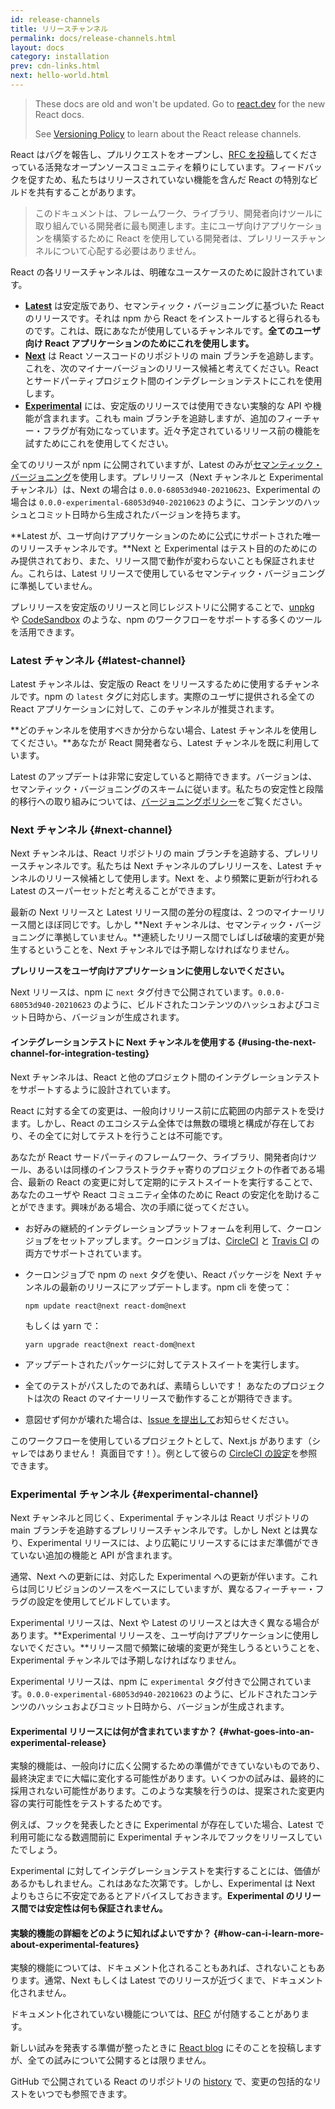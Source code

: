 ```yaml
---
id: release-channels
title: リリースチャンネル
permalink: docs/release-channels.html
layout: docs
category: installation
prev: cdn-links.html
next: hello-world.html
---
```


<div class="scary">

>
> These docs are old and won't be updated. Go to [react.dev](https://react.dev/) for the new React docs.
> 
> See [Versioning Policy](https://react.dev/community/versioning-policy) to learn about the React release channels.

</div>

React はバグを報告し、プルリクエストをオープンし、[RFC を投稿](https://github.com/reactjs/rfcs)してくださっている活発なオープンソースコミュニティを頼りにしています。フィードバックを促すため、私たちはリリースされていない機能を含んだ React の特別なビルドを共有することがあります。

> このドキュメントは、フレームワーク、ライブラリ、開発者向けツールに取り組んでいる開発者に最も関連します。主にユーザ向けアプリケーションを構築するために React を使用している開発者は、プレリリースチャンネルについて心配する必要はありません。

React の各リリースチャンネルは、明確なユースケースのために設計されています。

- [**Latest**](#latest-channel) は安定版であり、セマンティック・バージョニングに基づいた React のリリースです。それは npm から React をインストールすると得られるものです。これは、既にあなたが使用しているチャンネルです。**全てのユーザ向け React アプリケーションのためにこれを使用します。**
- [**Next**](#next-channel) は React ソースコードのリポジトリの main ブランチを追跡します。これを、次のマイナーバージョンのリリース候補と考えてください。React とサードパーティプロジェクト間のインテグレーションテストにこれを使用します。
- [**Experimental**](#experimental-channel) には、安定版のリリースでは使用できない実験的な API や機能が含まれます。これも main ブランチを追跡しますが、追加のフィーチャー・フラグが有効になっています。近々予定されているリリース前の機能を試すためにこれを使用してください。

全てのリリースが npm に公開されていますが、Latest のみが[セマンティック・バージョニング](/docs/faq-versioning.html)を使用します。プレリリース（Next チャンネルと Experimental チャンネル）は、Next の場合は `0.0.0-68053d940-20210623`、Experimental の場合は `0.0.0-experimental-68053d940-20210623` のように、コンテンツのハッシュとコミット日時から生成されたバージョンを持ちます。

**Latest が、ユーザ向けアプリケーションのために公式にサポートされた唯一のリリースチャンネルです。**Next と Experimental はテスト目的のためにのみ提供されており、また、リリース間で動作が変わらないことも保証されません。これらは、Latest リリースで使用しているセマンティック・バージョニングに準拠していません。

プレリリースを安定版のリリースと同じレジストリに公開することで、[unpkg](https://unpkg.com) や [CodeSandbox](https://codesandbox.io) のような、npm のワークフローをサポートする多くのツールを活用できます。

### Latest チャンネル {#latest-channel}

Latest チャンネルは、安定版の React をリリースするために使用するチャンネルです。npm の `latest` タグに対応します。実際のユーザに提供される全ての React アプリケーションに対して、このチャンネルが推奨されます。

**どのチャンネルを使用すべきか分からない場合、Latest チャンネルを使用してください。**あなたが React 開発者なら、Latest チャンネルを既に利用しています。

Latest のアップデートは非常に安定していると期待できます。バージョンは、セマンティック・バージョニングのスキームに従います。私たちの安定性と段階的移行への取り組みについては、[バージョニングポリシー](/docs/faq-versioning.html)をご覧ください。

### Next チャンネル {#next-channel}

Next チャンネルは、React リポジトリの main ブランチを追跡する、プレリリースチャンネルです。私たちは Next チャンネルのプレリリースを、Latest チャンネルのリリース候補として使用します。Next を、より頻繁に更新が行われる Latest のスーパーセットだと考えることができます。

最新の Next リリースと Latest リリース間の差分の程度は、2 つのマイナーリリース間とほぼ同じです。しかし **Next チャンネルは、セマンティック・バージョニングに準拠していません。**連続したリリース間でしばしば破壊的変更が発生するということを、Next チャンネルでは予期しなければなりません。

**プレリリースをユーザ向けアプリケーションに使用しないでください。**

Next リリースは、npm に `next` タグ付きで公開されています。`0.0.0-68053d940-20210623` のように、ビルドされたコンテンツのハッシュおよびコミット日時から、バージョンが生成されます。

#### インテグレーションテストに Next チャンネルを使用する {#using-the-next-channel-for-integration-testing}

Next チャンネルは、React と他のプロジェクト間のインテグレーションテストをサポートするように設計されています。

React に対する全ての変更は、一般向けリリース前に広範囲の内部テストを受けます。しかし、React のエコシステム全体では無数の環境と構成が存在しており、その全てに対してテストを行うことは不可能です。

あなたが React サードパーティのフレームワーク、ライブラリ、開発者向けツール、あるいは同様のインフラストラクチャ寄りのプロジェクトの作者である場合、最新の React の変更に対して定期的にテストスイートを実行することで、あなたのユーザや React コミュニティ全体のために React の安定化を助けることができます。興味がある場合、次の手順に従ってください。

- お好みの継続的インテグレーションプラットフォームを利用して、クーロンジョブをセットアップします。クーロンジョブは、[CircleCI](https://circleci.com/docs/2.0/triggers/#scheduled-builds) と [Travis CI](https://docs.travis-ci.com/user/cron-jobs/) の両方でサポートされています。
- クーロンジョブで npm の `next` タグを使い、React パッケージを Next チャンネルの最新のリリースにアップデートします。npm cli を使って：

  ```console
  npm update react@next react-dom@next
  ```

  もしくは yarn で：

  ```console
  yarn upgrade react@next react-dom@next
  ```
- アップデートされたパッケージに対してテストスイートを実行します。
- 全てのテストがパスしたのであれば、素晴らしいです！ あなたのプロジェクトは次の React のマイナーリリースで動作することが期待できます。
- 意図せず何かが壊れた場合は、[Issue を提出して](https://github.com/facebook/react/issues)お知らせください。

このワークフローを使用しているプロジェクトとして、Next.js があります（シャレではありません！ 真面目です！）。例として彼らの [CircleCI の設定](https://github.com/zeit/next.js/blob/c0a1c0f93966fe33edd93fb53e5fafb0dcd80a9e/.circleci/config.yml)を参照できます。

### Experimental チャンネル {#experimental-channel}

Next チャンネルと同じく、Experimental チャンネルは React リポジトリの main ブランチを追跡するプレリリースチャンネルです。しかし Next とは異なり、Experimental リリースには、より広範にリリースするにはまだ準備ができていない追加の機能と API が含まれます。

通常、Next への更新には、対応した Experimental への更新が伴います。これらは同じリビジョンのソースをベースにしていますが、異なるフィーチャー・フラグの設定を使用してビルドしています。

Experimental リリースは、Next や Latest のリリースとは大きく異なる場合があります。**Experimental リリースを、ユーザ向けアプリケーションに使用しないでください。**リリース間で頻繁に破壊的変更が発生しうるということを、Experimental チャンネルでは予期しなければなりません。

Experimental リリースは、npm に `experimental` タグ付きで公開されています。`0.0.0-experimental-68053d940-20210623` のように、ビルドされたコンテンツのハッシュおよびコミット日時から、バージョンが生成されます。

#### Experimental リリースには何が含まれていますか？ {#what-goes-into-an-experimental-release}

実験的機能は、一般向けに広く公開するための準備ができていないものであり、最終決定までに大幅に変化する可能性があります。いくつかの試みは、最終的に採用されない可能性があります。このような実験を行うのは、提案された変更内容の実行可能性をテストするためです。

例えば、フックを発表したときに Experimental が存在していた場合、Latest で利用可能になる数週間前に Experimental チャンネルでフックをリリースしていたでしょう。

Experimental に対してインテグレーションテストを実行することには、価値があるかもしれません。これはあなた次第です。しかし、Experimental は Next よりもさらに不安定であるとアドバイスしておきます。**Experimental のリリース間では安定性は何も保証されません。**

#### 実験的機能の詳細をどのように知ればよいですか？ {#how-can-i-learn-more-about-experimental-features}

実験的機能については、ドキュメント化されることもあれば、されないこともあります。通常、Next もしくは Latest でのリリースが近づくまで、ドキュメント化されません。

ドキュメント化されていない機能については、[RFC](https://github.com/reactjs/rfcs) が付随することがあります。

新しい試みを発表する準備が整ったときに [React blog](/blog) にそのことを投稿しますが、全ての試みについて公開するとは限りません。

GitHub で公開されている React のリポジトリの [history](https://github.com/facebook/react/commits/main) で、変更の包括的なリストをいつでも参照できます。
